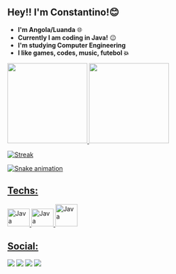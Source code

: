 ## Hey!! I'm Constantino!😊

- **I'm Angola/Luanda** 🌐
- **Currently I am coding in Java!** 😉
- **I'm studying Computer Engineering**
- **I like games, codes, music, futebol 💥**


 <div>
  <a href="https://github.com/ConstantinoMundo">
  <img height="180em" src="https://github-readme-stats.vercel.app/api?username=ConstantinoMundo&show_icons=true&theme=codeSTACKr&include_all_commits=true&count_private=true"/>
  
  <img height="180em" src="https://github-readme-stats.vercel.app/api/top-langs/?username=ConstantinoMundo&layout=compact&langs_count=7&theme=codeSTACKr"/>
</div>

![Streak](https://streak-stats.demolab.com/?user=ConstantinoMundo&theme=codeSTACKr)


![Snake animation](https://github.com/ConstantinoMundo/ConstantinoMundo/blob/output/github-contribution-grid-snake.svg)

 ## Techs:
 
 <div style="display: inline_block">
     <img allign="center" alt="Java" height="40" width="50" src="https://cdn.jsdelivr.net/gh/devicons/devicon/icons/html5/html5-plain-wordmark.svg" />
     <img allign="center" alt="Java" height="40" width="50" src="https://cdn.jsdelivr.net/gh/devicons/devicon/icons/css3/css3-plain-wordmark.svg" />
     <img allign="center" alt="Java" height="50" width="50" src="https://cdn.jsdelivr.net/gh/devicons/devicon/icons/java/java-plain-wordmark.svg" />
 </div>
 
 ## Social:
 
  <a href="https://www.instagram.com/iam_riacrdo.holliday/" target="_blank"><img src="https://img.shields.io/badge/-Instagram-%23E4405F?style=for-the-badge&logo=instagram&logoColor=white" target="_blank"></a>
   <a href = "mailto:constantinoszm03@gmail.com"><img src="https://img.shields.io/badge/-Gmail-%23333?style=for-the-badge&logo=gmail&logoColor=white" target="_blank"></a>
     <a href="https://web.facebook.com/ministrodasnovinhas" target="_blank"><img src="https://img.shields.io/badge/-Facebook-%230077B5?style=for-the-badge&logo=facebook&logoColor=white" target="_blank"></a>
  <a href="https://www.linkedin.com/in/constantino-mundo-11b899166/" target="_blank"><img src="https://img.shields.io/badge/-LinkedIn-%230077B5?style=for-the-badge&logo=linkedin&logoColor=white" target="_blank"></a>
  
 
